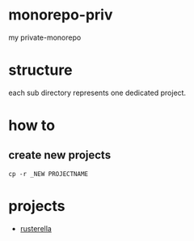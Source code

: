 # monorepo-priv
my private-monorepo

# structure

each sub directory represents one dedicated project.


# how to

## create new projects

```
cp -r _NEW PROJECTNAME
```



# projects


* [rusterella](./rusterella)


